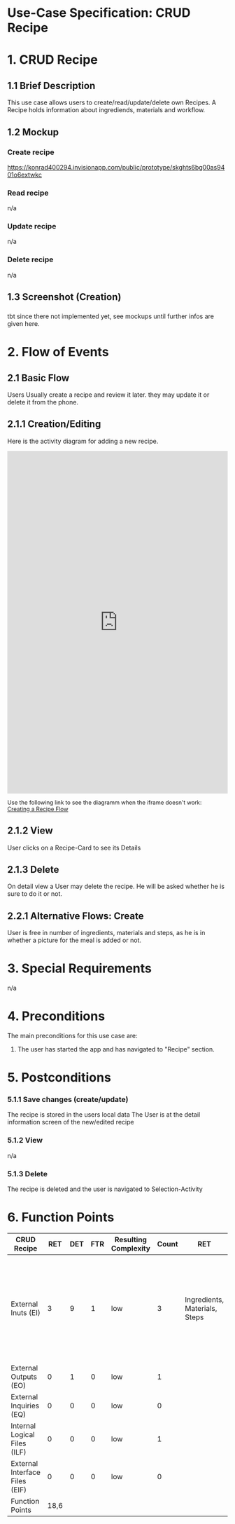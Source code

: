 # Use-Case Specification: CRUD Recipe

# 1. CRUD Recipe

## 1.1 Brief Description
This use case allows users to create/read/update/delete own Recipes.
A Recipe holds information about ingrediends, materials and workflow.

## 1.2 Mockup
### Create recipe
https://konrad400294.invisionapp.com/public/prototype/skghts6bg00as9401o6extwkc
### Read recipe
n/a
### Update recipe
n/a
### Delete recipe
n/a


## 1.3 Screenshot (Creation)
### 
tbt since there not implemented yet, see mockups until further infos are given here.

# 2. Flow of Events

## 2.1 Basic Flow
Users Usually create a recipe and review it later. they may update it or delete it from the phone.

## 2.1.1 Creation/Editing
Here is the activity diagram for adding a new recipe.

<iframe frameborder="0" style="width:100%;height:782px;" src="https://viewer.diagrams.net/?highlight=0000ff&edit=_blank&layers=1&nav=1&title=createrecipe.drawio#Uhttps%3A%2F%2Fraw.githubusercontent.com%2FJanPfenning%2FMood4Food_Doc%2Fmain%2Fembedded-files%2Fcreaterecipe.drawio"></iframe>
</br>

<p style="font-size:0.8rem">
Use the following link to see the diagramm when the iframe doesn't work:</br>
<a href="https://viewer.diagrams.net/?highlight=0000ff&edit=_blank&layers=1&nav=1&title=createrecipe.drawio#Uhttps%3A%2F%2Fraw.githubusercontent.com%2FJanPfenning%2FMood4Food_Doc%2Fmain%2Fembedded-files%2Fcreaterecipe.drawio">Creating a Recipe Flow</a></p>

## 2.1.2 View
User clicks on a Recipe-Card to see its Details

## 2.1.3 Delete
On detail view a User may delete the recipe. He will be asked whether he is sure to do it or not.

## 2.2.1 Alternative Flows: Create
User is free in number of ingredients, materials and steps, as he is in whether a picture for the meal is added or not.

# 3. Special Requirements
n/a

# 4. Preconditions
The main preconditions for this use case are:

 1. The user has started the app and has navigated to "Recipe" section.

# 5. Postconditions

### 5.1.1 Save changes (create/update)
The recipe is stored in the users local data
The User is at the detail information screen of the new/edited recipe

### 5.1.2 View
n/a

### 5.1.3 Delete
The recipe is deleted and the user is navigated to Selection-Activity

# 6. Function Points
| CRUD Recipe                    | RET  | DET | FTR | Resulting Complexity | Count | RET                           | DET                                                                                                     | FTR    |
|--------------------------------|------|-----|-----|----------------------|-------|-------------------------------|---------------------------------------------------------------------------------------------------------|--------|
| External Inuts (EI)            | 3    | 9   | 1   | low                  | 3     | Ingredients, Materials, Steps | Name, Image, Ingredient Amount, Ingredient Name, Material, Step, Save, Cancel, Add Image, Delete Button | Recipe |
| External Outputs (EO)          | 0    | 1   | 0   | low                  | 1     |                               | Confirmation message                                                                                    | -      |
| External Inquiries (EQ)        | 0    | 0   | 0   | low                  | 0     |                               |                                                                                                         |        |
| Internal Logical Files (ILF)   | 0    | 0   | 0   | low                  | 1     |                               |                                                                                                         | Recipe |
| External Interface Files (EIF) | 0    | 0   | 0   | low                  | 0     |                               |                                                                                                         |        |
| Function Points                | 18,6 |
